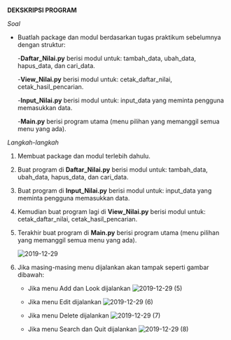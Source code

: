 **DEKSKRIPSI PROGRAM**

*Soal*
  - Buatlah package dan modul berdasarkan tugas praktikum sebelumnya dengan struktur:
      
      -**Daftar_Nilai.py** berisi modul untuk: tambah_data, ubah_data, hapus_data, dan cari_data.
      
      -**View_Nilai.py** berisi modul untuk: cetak_daftar_nilai, cetak_hasil_pencarian.
      
      -**Input_Nilai.py** berisi modul untuk: input_data yang meminta pengguna memasukkan data.
      
      -**Main.py** berisi program utama (menu pilihan yang memanggil semua menu yang ada).
      
*Langkah-langkah*
1. Membuat package dan modul terlebih dahulu.
2. Buat program di **Daftar_Nilai.py** berisi modul untuk: tambah_data, ubah_data, hapus_data, dan cari_data. 
3. Buat program di **Input_Nilai.py** berisi modul untuk: input_data yang meminta pengguna memasukkan data. 
4. Kemudian buat program lagi di **View_Nilai.py** berisi modul untuk: cetak_daftar_nilai, cetak_hasil_pencarian. 
5. Terakhir buat program di **Main.py** berisi program utama (menu pilihan yang memanggil semua menu yang ada).

     ![2019-12-29](https://user-images.githubusercontent.com/57028466/71550054-5d2cc780-29fa-11ea-8c82-e425228668ee.png)
        
6. Jika masing-masing menu dijalankan akan tampak seperti gambar dibawah:

   - Jika menu Add dan Look dijalankan
        ![2019-12-29 (5)](https://user-images.githubusercontent.com/57028466/71549990-6ff2cc80-29f9-11ea-8ecf-d9faf0663ef7.png)
        
   - Jika menu Edit dijalankan
        ![2019-12-29 (6)](https://user-images.githubusercontent.com/57028466/71550030-eb547e00-29f9-11ea-986b-42c7a6bd8b28.png)
        
   - Jika menu Delete dijalankan
        ![2019-12-29 (7)](https://user-images.githubusercontent.com/57028466/71550037-06bf8900-29fa-11ea-99c1-af0252cccecb.png)
        
   - Jika menu Search dan Quit dijalankan
        ![2019-12-29 (8)](https://user-images.githubusercontent.com/57028466/71550061-80f00d80-29fa-11ea-852b-cc75ea44dc13.png)


